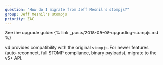 ```yaml
---
question: "How do I migrate from Jeff Mesnil's stompjs?"
group: Jeff Mesnil's stompjs
priority: ZAC
---
```


See the upgrade guide: {% link _posts/2018-09-08-upgrading-stompjs.md %}

v4 provides compatibility with the original `stompjs`.
For newer features (auto-reconnect, full STOMP compliance, binary payloads), migrate to the v5+ API.
